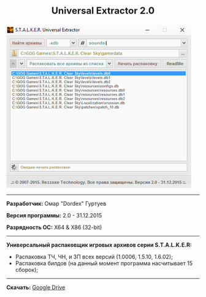 <p style="text-align: center; font-size: 24px">
<b>Universal Extractor 2.0</b>
</p>

![SUE2_interface](./images/sue2_interface.png#center)
___

**Разработчик:** Омар "Dordex" Гуртуев

**Версия программы:** 2.0 - 31.12.2015

**Разрядность ОС:** X64 & X86 (32-bit)

___

**Универсальный распаковщик игровых архивов серии S.T.A.L.K.E.R:**

- Распаковка ТЧ, ЧН, и ЗП всех версий (1.0006, 1.5.10, 1.6.02);
- Распаковка билдов (на данный момент программа насчитывает 15 сборок);

___

**Скачать:** [Google Drive](https://drive.google.com/file/d/1wt1U_cm2kqLV08ZxhYZtANmS6G4P-J8J)